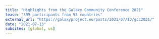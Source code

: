 ```yaml
---
title: "Highlights from the Galaxy Community Conference 2021"
tease: "399 participants from 55 countries"
external_url: "https://galaxyproject.eu/posts/2021/07/13/gcc2021/"
date: "2021-07-13"
subsites: [global, us]
---
```


